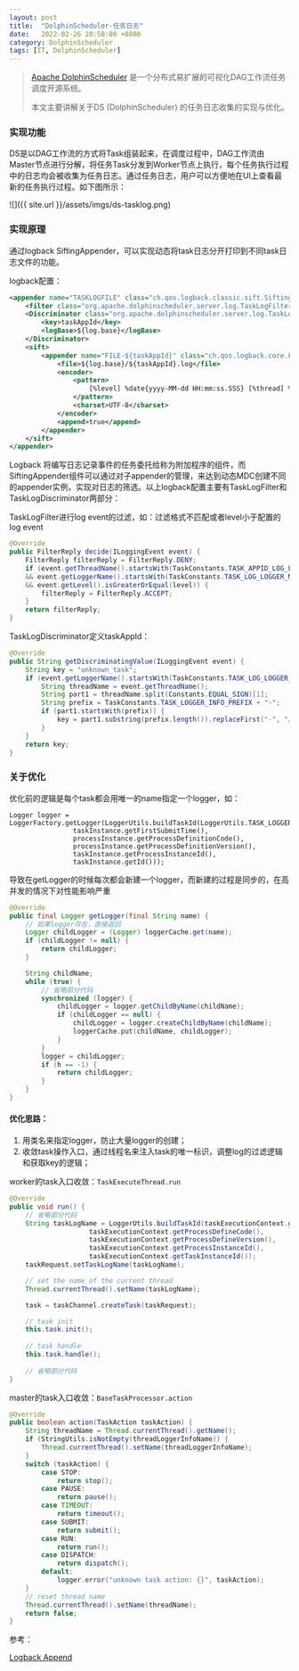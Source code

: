 ```yaml
---
layout: post
title:  "DolphinScheduler-任务日志"
date:   2022-02-26 20:58:00 +0800
category: DolphinScheduler
tags: [IT, DolphinScheduler]
---
```


> [Apache DolphinScheduler](https://github.com/apache/dolphinscheduler) 是一个分布式易扩展的可视化DAG工作流任务调度开源系统。
>
> 本文主要讲解关于DS (DolphinScheduler) 的任务日志收集的实现与优化。

### 实现功能

DS是以DAG工作流的方式将Task组装起来，在调度过程中，DAG工作流由Master节点进行分解，将任务Task分发到Worker节点上执行，每个任务执行过程中的日志均会被收集为任务日志。通过任务日志，用户可以方便地在UI上查看最新的任务执行过程。如下图所示：

![]({{ site.url }}/assets/imgs/ds-tasklog.png)

### 实现原理

通过logback SiftingAppender，可以实现动态将task日志分开打印到不同task日志文件的功能。

logback配置：

```xml
<appender name="TASKLOGFILE" class="ch.qos.logback.classic.sift.SiftingAppender">
    <filter class="org.apache.dolphinscheduler.server.log.TaskLogFilter"/>
    <Discriminator class="org.apache.dolphinscheduler.server.log.TaskLogDiscriminator">
        <key>taskAppId</key>
        <logBase>${log.base}</logBase>
    </Discriminator>
    <sift>
        <appender name="FILE-${taskAppId}" class="ch.qos.logback.core.FileAppender">
            <file>${log.base}/${taskAppId}.log</file>
            <encoder>
                <pattern>
                    [%level] %date{yyyy-MM-dd HH:mm:ss.SSS} [%thread] %logger{96}:[%line] - %messsage%n
                </pattern>
                <charset>UTF-8</charset>
            </encoder>
            <append>true</append>
        </appender>
    </sift>
</appender>
```

Logback 将编写日志记录事件的任务委托给称为附加程序的组件，而SiftingAppender组件可以通过对子appender的管理，来达到动态MDC创建不同的appender实例，实现对日志的筛选。以上logback配置主要有TaskLogFilter和TaskLogDiscriminator两部分：

TaskLogFilter进行log event的过滤，如：过滤格式不匹配或者level小于配置的log event

```java
@Override
public FilterReply decide(ILoggingEvent event) {
    FilterReply filterReply = FilterReply.DENY;
    if (event.getThreadName().startsWith(TaskConstants.TASK_APPID_LOG_FORMAT)
    && event.getLoggerName().startsWith(TaskConstants.TASK_LOG_LOGGER_NAME)
    && event.getLevel().isGreaterOrEqual(level)) {
    	filterReply = FilterReply.ACCEPT;
    }
    return filterReply;
}
```

TaskLogDiscriminator定义taskAppId：

```java
@Override
public String getDiscriminatingValue(ILoggingEvent event) {
    String key = "unknown_task";
    if (event.getLoggerName().startsWith(TaskConstants.TASK_LOG_LOGGER_NAME)) {
        String threadName = event.getThreadName();
        String part1 = threadName.split(Constants.EQUAL_SIGN)[1];
        String prefix = TaskConstants.TASK_LOGGER_INFO_PREFIX + "-";
        if (part1.startsWith(prefix)) {
        	key = part1.substring(prefix.length()).replaceFirst("-", "/");
        }
    }
    return key;
}
```

### 关于优化

优化前的逻辑是每个task都会用唯一的name指定一个logger，如：

```
Logger logger = LoggerFactory.getLogger(LoggerUtils.buildTaskId(LoggerUtils.TASK_LOGGER_INFO_PREFIX,
                taskInstance.getFirstSubmitTime(),
                processInstance.getProcessDefinitionCode(),
                processInstance.getProcessDefinitionVersion(),
                taskInstance.getProcessInstanceId(),
                taskInstance.getId()));
```

导致在getLogger的时候每次都会新建一个logger，而新建的过程是同步的，在高并发的情况下对性能影响严重

```java
@Override
public final Logger getLogger(final String name) {
    // 如果logger存在，直接返回
    Logger childLogger = (Logger) loggerCache.get(name);
    if (childLogger != null) {
    	return childLogger;
    }

    String childName;
    while (true) {
        // 省略部分代码
        synchronized (logger) {
        	childLogger = logger.getChildByName(childName);
        	if (childLogger == null) {
        		childLogger = logger.createChildByName(childName);
        		loggerCache.put(childName, childLogger);
        	}
        }
        logger = childLogger;
        if (h == -1) {
        	return childLogger;
        }
    }
}
```

#### 优化思路：

1. 用类名来指定logger，防止大量logger的创建；
2. 收敛task操作入口，通过线程名来注入task的唯一标识，调整log的过滤逻辑和获取key的逻辑；

worker的task入口收敛：`TaskExecuteThread.run`

```java
@Override
public void run() {
	// 省略部分代码
	String taskLogName = LoggerUtils.buildTaskId(taskExecutionContext.getFirstSubmitTime(),
                    taskExecutionContext.getProcessDefineCode(),
                    taskExecutionContext.getProcessDefineVersion(),
                    taskExecutionContext.getProcessInstanceId(),
                    taskExecutionContext.getTaskInstanceId());
	taskRequest.setTaskLogName(taskLogName);

    // set the name of the current thread
    Thread.currentThread().setName(taskLogName);

    task = taskChannel.createTask(taskRequest);

    // task init
    this.task.init();
    
    // task handle
    this.task.handle();
    
    // 省略部分代码
}
```

master的task入口收敛：`BaseTaskProcessor.action`

```java
@Override
public boolean action(TaskAction taskAction) {
    String threadName = Thread.currentThread().getName();
    if (StringUtils.isNotEmpty(threadLoggerInfoName)) {
    	Thread.currentThread().setName(threadLoggerInfoName);
    }
    switch (taskAction) {
        case STOP:
        	return stop();
        case PAUSE:
        	return pause();
        case TIMEOUT:
        	return timeout();
        case SUBMIT:
        	return submit();
        case RUN:
        	return run();
        case DISPATCH:
        	return dispatch();
        default:
        	logger.error("unknown task action: {}", taskAction);
    }
    // reset thread name
    Thread.currentThread().setName(threadName);
    return false;
}
```

参考：

[Logback Append](https://logback.qos.ch/manual/appenders.html)